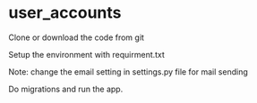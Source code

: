 # user_accounts

Clone or download the code from git

Setup the environment with requirment.txt

Note:  change the email setting in settings.py file for mail sending

Do migrations and run the app.
